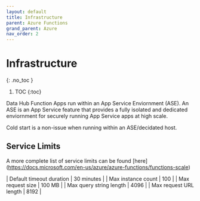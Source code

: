 ```yaml
---
layout: default
title: Infrastructure
parent: Azure Functions
grand_parent: Azure
nav_order: 2
---
```


# Infrastructure
{: .no_toc }

1. TOC
{:toc}

Data Hub Function Apps run within an App Service Enviornment (ASE). An ASE is an
App Service feature that provides a fully isolated and dedicated enviornment 
for securely running App Service apps at high scale.

Cold start is a non-issue when running within an ASE/decidated host.

## Service Limits

A more complete list of service limits can be found 
[here] (https://docs.microsoft.com/en-us/azure/azure-functions/functions-scale) 

| Default timeout duration  | 30 minutes    |
| Max instance count        | 100           |
| Max request size          | 100 MB        |
| Max query string length   | 4096          |
| Max request URL length    | 8192          |

